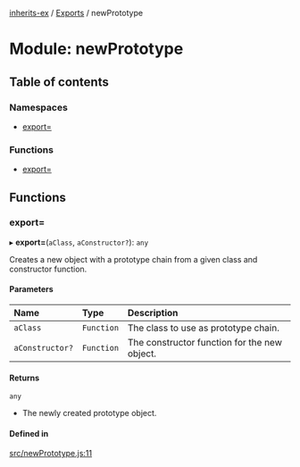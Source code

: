 [inherits-ex](../README.md) / [Exports](../modules.md) / newPrototype

# Module: newPrototype

## Table of contents

### Namespaces

- [export&#x3D;](newPrototype.export_.md)

### Functions

- [export&#x3D;](newPrototype.md#export&#x3D;)

## Functions

### export&#x3D;

▸ **export=**(`aClass`, `aConstructor?`): `any`

Creates a new object with a prototype chain from a given class and constructor function.

#### Parameters

| Name | Type | Description |
| :------ | :------ | :------ |
| `aClass` | `Function` | The class to use as prototype chain. |
| `aConstructor?` | `Function` | The constructor function for the new object. |

#### Returns

`any`

- The newly created prototype object.

#### Defined in

[src/newPrototype.js:11](https://github.com/snowyu/inherits-ex.js/blob/5eb21fd/src/newPrototype.js#L11)
